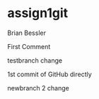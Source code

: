 # assign1git
Brian Bessler

First Comment

testbranch change

1st commit of GitHub directly

newbranch 2 change